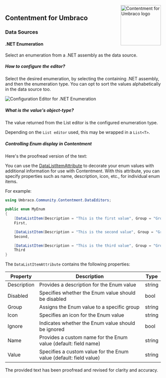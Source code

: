 <img src="../assets/img/logo.png" alt="Contentment for Umbraco logo" title="A state of Umbraco happiness." height="130" align="right">

## Contentment for Umbraco

### Data Sources

#### .NET Enumeration

Select an enumeration from a .NET assembly as the data source.


##### How to configure the editor?

Select the desired enumeration, by selecting the containing .NET assembly, and then the enumeration type. You can opt to sort the values alphabetically in the data source too.

![Configuration Editor for .NET Enumeration](data-source--enum.png)



##### What is the value's object-type?

The value returned from the List editor is the configured enumeration type.

Depending on the `List editor` used, this may be wrapped in a `List<T>`.

##### Controlling Enum display in Contentment

Here's the proofread version of the text:

You can use the [DataListItemAttribute](../../src/Umbraco.Community.Contentment/DataEditors/DataList/DataListItemAttribute.cs) to decorate your enum values with additional information for use with Contentment. With this attribute, you can specify properties such as name, description, icon, etc., for individual enum items.

For example:

```csharp
using Umbraco.Community.Contentment.DataEditors;

public enum MyEnum
{
    [DataListItem(Description = "This is the first value", Group = "Group A", Icon = "icon-first")]
    First,

    [DataListItem(Description = "This is the second value", Group = "Group B", Icon = "icon-second")]
    Second,

    [DataListItem(Description = "This is the third value", Group = "Group A", Icon = "icon-third")]
    Third
}
```

The `DataListItemAttribute` contains the following properties:

| Property    | Description                                                      | Type    |
|-------------|------------------------------------------------------------------|---------|
| Description | Provides a description for the Enum value                         | string  |
| Disabled    | Specifies whether the Enum value should be disabled               | bool    |
| Group       | Assigns the Enum value to a specific group                        | string  |
| Icon        | Specifies an icon for the Enum value                              | string  |
| Ignore      | Indicates whether the Enum value should be ignored                | bool    |
| Name        | Provides a custom name for the Enum value (default: field name)   | string  |
| Value       | Specifies a custom value for the Enum value (default: field value)| string  |

The provided text has been proofread and revised for clarity and accuracy.
